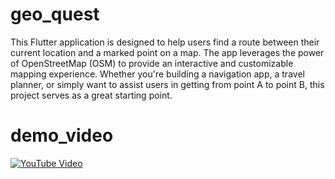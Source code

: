 # geo_quest

This Flutter application is designed to help users find a route between their current location and a marked point on a map. The app leverages the power of OpenStreetMap (OSM) to provide an interactive and customizable mapping experience. Whether you're building a navigation app, a travel planner, or simply want to assist users in getting from point A to point B, this project serves as a great starting point.

# demo_video

[![YouTube Video](https://img.youtube.com/vi/cgEwPsajITw/0.jpg)](https://www.youtube.com/watch?v=cgEwPsajITw)
